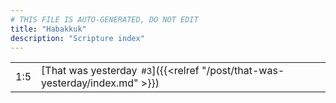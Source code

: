 ```yaml
---
# THIS FILE IS AUTO-GENERATED, DO NOT EDIT
title: "Habakkuk"
description: "Scripture index"
---
```


|  |  |
| --- | --- |
| 1:5 | [That was yesterday<span style="font-size:smaller; padding-left:0.5em;">#3</span>]({{<relref "/post/that-was-yesterday/index.md" >}}) |
